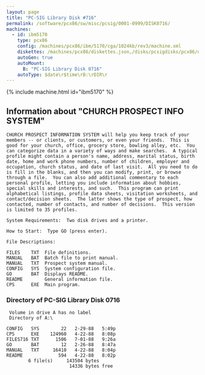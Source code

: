 ```yaml
---
layout: page
title: "PC-SIG Library Disk #716"
permalink: /software/pcx86/sw/misc/pcsig/0001-0999/DISK0716/
machines:
  - id: ibm5170
    type: pcx86
    config: /machines/pcx86/ibm/5170/cga/1024kb/rev3/machine.xml
    diskettes: /machines/pcx86/diskettes.json,/disks/pcsigdisks/pcx86/diskettes.json
    autoGen: true
    autoMount:
      B: "PC-SIG Library Disk 0716"
    autoType: $date\r$time\rB:\rDIR\r
---
```


{% include machine.html id="ibm5170" %}

## Information about "CHURCH PROSPECT INFO SYSTEM"

    CHURCH PROSPECT INFORMATION SYSTEM will help you keep track of your
    members -- or clients, or customers, or even your friends.  This is
    good for your church, office, grocery store, bowling alley, etc.  You
    can categorize data in a variety of ways and make searches.  A typical
    profile might contain a person's name, address, marital status, birth
    date, home and work phone numbers, number of children, employer and
    occupation, church status, and date of last visit.  All you need to do
    is fill in the blanks, and then you can modify, print, or browse
    through a file.  You can also add additional commentary to each
    personal profile, letting you include information about hobbies,
    special skills and interests, and such.  This program can print
    alphabetical listings, profile data sheets, visitation worksheets, and
    contact/decision sheets.  The latter shows the type of prospect, how
    contacted, number of contacts, and number of decisions.  This version
    is limited to 35 profiles.
    
    System Requirements:  Two disk drives and a printer.
    
    How to Start:  Type GO (press enter).
    
    File Descriptions:
    
    FILES    TXT  File definitions.
    MANUAL   BAT  Batch file to print manual.
    MANUAL   TXT  Prospect system manual.
    CONFIG   SYS  System configuration file.
    GO       BAT  Displays README.
    README        General information file.
    CPS      EXE  Main program.

### Directory of PC-SIG Library Disk 0716

     Volume in drive A has no label
     Directory of A:\

    CONFIG   SYS        22   2-29-88   5:49p
    CPS      EXE    124960   4-22-88   8:08p
    FILES716 TXT      1506   7-01-88   9:26a
    GO       BAT        12   2-26-88   8:47a
    MANUAL   TXT     16410   4-22-88   8:04p
    README             594   4-22-88   8:02p
            6 file(s)     143504 bytes
                           14336 bytes free

